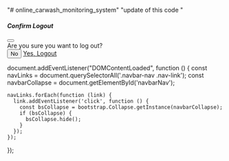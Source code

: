 "# online_carwash_monitoring_system" 
"update of this code "


<!-- LOGOUT MODAL -->
<div class="modal fade" id="logoutModal" tabindex="-1">
  <div class="modal-dialog modal-dialog-centered">
    <div class="modal-content">
      <div class="modal-header">
        <h5 class="modal-title">Confirm Logout</h5>
        <button type="button" class="btn-close" data-bs-dismiss="modal"></button>
      </div>
      <div class="modal-body">
        Are you sure you want to log out?
      </div>
      <div class="modal-footer">
        <button type="button" class="btn btn-secondary" data-bs-dismiss="modal">No</button>
        <a href="../logout.php" class="btn btn-danger">Yes, Logout</a>
      </div>
    </div>
  </div>
</div>


  document.addEventListener("DOMContentLoaded", function () {
    const navLinks = document.querySelectorAll('.navbar-nav .nav-link');
    const navbarCollapse = document.getElementById('navbarNav');

    navLinks.forEach(function (link) {
      link.addEventListener('click', function () {
        const bsCollapse = bootstrap.Collapse.getInstance(navbarCollapse);
        if (bsCollapse) {
          bsCollapse.hide();
        }
      });
    });
  });